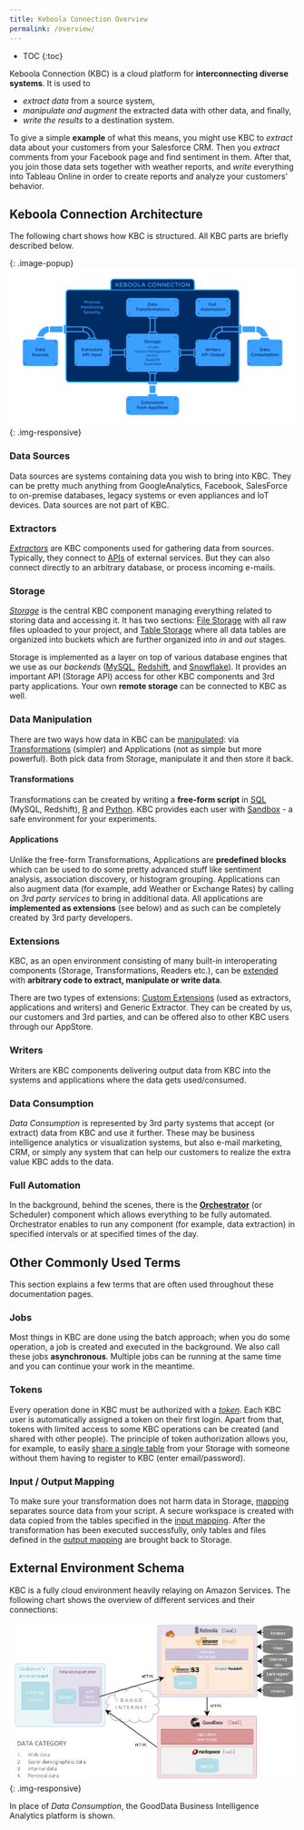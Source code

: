 ```yaml
---
title: Keboola Connection Overview
permalink: /overview/
---
```


* TOC
{:toc}

Keboola Connection (KBC) is a cloud platform for **interconnecting diverse systems**. It is used to

- *extract data* from a source system, 
- *manipulate and augment* the extracted data with other data, and finally, 
- *write the results* to a destination system.

To give a simple **example** of what this means, you might use KBC to *extract* data about your customers from your Salesforce CRM. 
Then you *extract* comments from your Facebook page and find sentiment in them. 
After that, you join those data sets together with weather reports, and *write* everything into Tableau Online 
in order to create reports and analyze your customers' behavior. 

## Keboola Connection Architecture

The following chart shows how KBC is structured. All KBC parts are briefly described below.

{: .image-popup}
![KBC Structure Chart](/overview/KBC_structureTest.png){: .img-responsive}

### Data Sources
Data sources are systems containing data you wish to bring into KBC. They can be pretty much anything from GoogleAnalytics, 
Facebook, SalesForce to on-premise databases, legacy systems or even appliances and IoT devices. Data sources are not part of KBC.

### Extractors
[*Extractors*](/extractors/) are KBC components used for gathering data from sources. 
Typically, they connect to [APIs](https://en.wikipedia.org/wiki/Web_API) of external
services. But they can also connect directly to an arbitrary database, or process incoming e-mails.

### Storage
[*Storage*](/storage/) is the central KBC component managing everything related to storing data and accessing it.
It has two sections: [File Storage](/storage/file-uploads/) with all raw files uploaded 
to your project, and [Table Storage](/storage/tables/) where all data tables are organized 
into buckets which are further organized into *in* and *out* stages.

Storage is implemented as a layer on top of various database engines that we use as our *backends* ([MySQL](https://www.mysql.com/),
[Redshift](https://aws.amazon.com/redshift/), and [Snowflake](http://www.snowflake.net/)). 
It provides an important API (Storage API) access for other KBC components and 3rd party applications. 
Your own **remote storage** can be connected to KBC as well.

### Data Manipulation
There are two ways how data in KBC can be [manipulated](/manipulation/): via [Transformations](/manipulation/transformations/) 
(simpler) and Applications (not as simple but more powerful). Both pick data from Storage, manipulate it and then store it back. 

#### Transformations
Transformations can be created by writing a **free-form script** in
[SQL](https://en.wikipedia.org/wiki/SQL) (MySQL, Redshift), [R](https://www.r-project.org/about.html) and
[Python](https://www.python.org/about/). KBC provides each user with [Sandbox](/manipulation/transformations/sandbox/) - a safe environment for your experiments. 

#### Applications
Unlike the free-form Transformations, Applications are **predefined blocks** which can be used to do some pretty
advanced stuff like sentiment analysis, association discovery, or histogram grouping.
Applications can also augment data (for example, add Weather or Exchange Rates) by calling on *3rd party services* to bring in additional data. 
All applications are **implemented as extensions** (see below) and as such can be completely created by 3rd party developers.

### Extensions
KBC, as an open environment consisting of many built-in interoperating components (Storage, Transformations, Readers etc.), 
can be [extended](https://developers.keboola.com/extend/) with **arbitrary code to extract, manipulate or write data**. 

There are two types of extensions: [Custom Extensions](https://developers.keboola.com/extend/) 
(used as extractors, applications and writers) and Generic Extractor. 
They can be created by us, our customers and 3rd parties, and can be offered also to other KBC users through our AppStore.

### Writers
Writers are KBC components delivering output data from KBC into the systems and applications where the data gets used/consumed.

### Data Consumption
*Data Consumption* is represented by 3rd party systems that accept (or extract) data from KBC and use it further. 
These may be business intelligence analytics or visualization systems, but also e-mail marketing, CRM, 
or simply any system that can help our customers to realize the extra value KBC adds to the data.

### Full Automation
In the background, behind the scenes, there is the [**Orchestrator**](/overview/tutorial/automate/) 
(or Scheduler) component which allows everything to be fully automated. 
Orchestrator enables to run any component (for example, data extraction) in specified intervals or at specified times of the day.

## Other Commonly Used Terms
This section explains a few terms that are often used throughout these documentation pages. 

### Jobs
Most things in KBC are done using the batch approach; when you do some operation, a job is created
and executed in the background. We also call these jobs **asynchronous**. Multiple jobs can be running at the same 
time and you can continue your work in the meantime. 

### Tokens
Every operation done in KBC must be authorized with a [*token*](/storage/tokens/). Each KBC user is automatically assigned a token on their first login. 
Apart from that, tokens with limited access to some KBC operations can be created (and shared with other people). 
The principle of token authorization allows you, for example, to easily [share a single table](/overview/tutorial/management/#user-management) 
from your Storage with someone without them having to register to KBC (enter email/password).

### Input / Output Mapping
To make sure your transformation does not harm data in Storage, [mapping](/manipulation/transformations/#mappings) separates 
source data from your script. A secure workspace is created with data copied from the tables specified 
in the [input mapping](/manipulation/transformations/#input-mapping).
After the transformation has been executed successfully, only tables and files defined 
in the [output mapping](/manipulation/transformations/#output-mapping) are brought back to Storage. 

## External Environment Schema

KBC is a fully cloud environment heavily relaying on Amazon Services. The following chart shows the overview
of different services and their connections:

![External Environment Schema](/overview/kbc_environment.png){: .img-responsive}

In place of *Data Consumption*, the GoodData Business Intelligence Analytics platform is shown.

